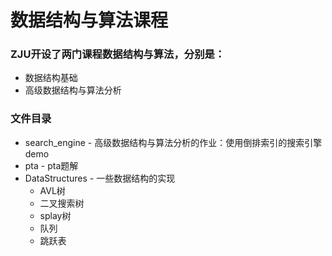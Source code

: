 # 数据结构与算法课程

### ZJU开设了两门课程数据结构与算法，分别是：

- 数据结构基础
- 高级数据结构与算法分析

### 文件目录

- search_engine - 高级数据结构与算法分析的作业：使用倒排索引的搜索引擎demo
- pta - pta题解
- DataStructures - 一些数据结构的实现
    - AVL树
    - 二叉搜索树
    - splay树
    - 队列
    - 跳跃表